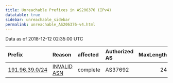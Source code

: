```yaml
---
title: Unreachable Prefixes in AS206376 (IPv4)
datatable: true
sidebar: unreachable_sidebar
permalink: unreachable_AS206376-v4.html
---
```


Data as of 2018-12-12 02:35:00 UTC


<div class="datatable-begin"></div>

| Prefix                                                 | Reason                                                                                                 | affected   | Authorized AS   |   MaxLength | Anchor                                         |   unreachable /24s |
|:-------------------------------------------------------|:-------------------------------------------------------------------------------------------------------|:-----------|:----------------|------------:|:-----------------------------------------------|-------------------:|
| [191.96.39.0/24](https://stat.ripe.net/191.96.39.0/24) | [INVALID ASN](https://rpki-validator.ripe.net/announcement-preview?asn=AS206376&prefix=191.96.39.0/24) | complete   | AS37692         |          24 | [LACNIC](unreachable_LACNIC_RPKI_Root-v4.html) |                  1 |

<div class="datatable-end"></div>